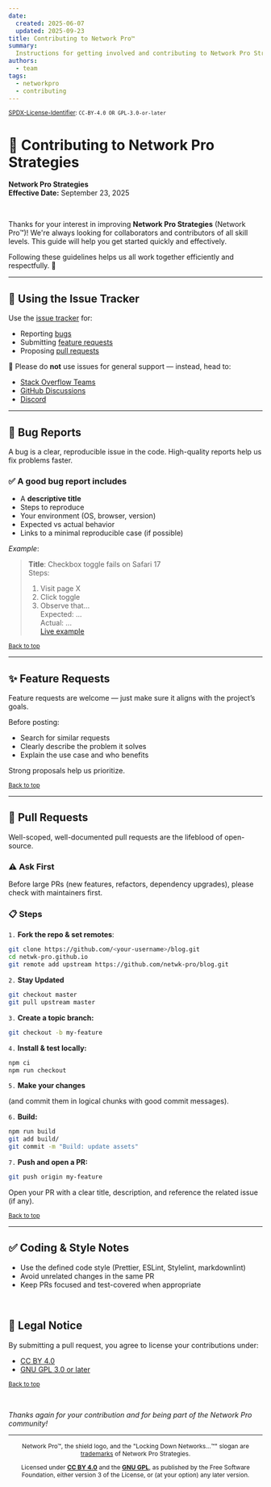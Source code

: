 ```yaml
---
date:
  created: 2025-06-07
  updated: 2025-09-23
title: Contributing to Network Pro™
summary:
  Instructions for getting involved and contributing to Network Pro Strategies.
authors:
  - team
tags:
  - networkpro
  - contributing
---
```


<a name="top"></a>

<sup>[SPDX-License-Identifier](https://spdx.dev/learn/handling-license-info):
`CC-BY-4.0 OR GPL-3.0-or-later`</sup>

# 🤝 Contributing to Network Pro Strategies

**Network Pro Strategies**  
**Effective Date:** September 23, 2025

&nbsp;

Thanks for your interest in improving **Network Pro Strategies** (Network
Pro™)! We're always looking for collaborators and contributors of all skill
levels. This guide will help you get started quickly and effectively.

Following these guidelines helps us all work together efficiently and
respectfully. 🙌

---

## 🐛 Using the Issue Tracker

Use the [issue tracker](https://github.com/netwk-pro/netwk-pro.github.io/issues)
for:

- Reporting [bugs](#bug-reports)
- Submitting [feature requests](#feature-requests)
- Proposing [pull requests](#pull-requests)

🚫 Please do **not** use issues for general support — instead, head to:

- [Stack Overflow Teams](https://stack.neteng.pro/)
- [GitHub Discussions](https://discuss.neteng.pro)
- [Discord](https://discord.neteng.pro)

---

<a name="bug-reports"></a>

## 🐞 Bug Reports

A bug is a clear, reproducible issue in the code. High-quality reports help us
fix problems faster.

### ✅ A good bug report includes

- A **descriptive title**
- Steps to reproduce
- Your environment (OS, browser, version)
- Expected vs actual behavior
- Links to a minimal reproducible case (if possible)

_Example_:

<!-- markdownlint-disable MD042 -->

> **Title**: Checkbox toggle fails on Safari 17  
> Steps:
>
> 1. Visit page X
> 2. Click toggle
> 3. Observe that...  
>    Expected: ...  
>    Actual: ...  
>    [Live example](#)

<!-- markdownlint-enable MD042 -->

<sub>[Back to top](#top)</sub>

---

<a name="feature-requests"></a>

## ✨ Feature Requests

Feature requests are welcome — just make sure it aligns with the project’s
goals.

Before posting:

- Search for similar requests
- Clearly describe the problem it solves
- Explain the use case and who benefits

Strong proposals help us prioritize.

<sub>[Back to top](#top)</sub>

---

<a name="pull-requests"></a>

## 🔁 Pull Requests

Well-scoped, well-documented pull requests are the lifeblood of open-source.

### ⚠️ Ask First

Before large PRs (new features, refactors, dependency upgrades), please check
with maintainers first.

### 📋 Steps

`1.` **Fork the repo & set remotes**:

```bash
git clone https://github.com/<your-username>/blog.git
cd netwk-pro.github.io
git remote add upstream https://github.com/netwk-pro/blog.git
```

`2.` **Stay Updated**

```bash
git checkout master
git pull upstream master
```

`3.` **Create a topic branch:**

```bash
git checkout -b my-feature
```

`4.` **Install & test locally:**

```bash
npm ci
npm run checkout
```

`5.` **Make your changes**

(and commit them in logical chunks with good commit messages).

`6.` **Build:**

```bash
npm run build
git add build/
git commit -m "Build: update assets"
```

`7.` **Push and open a PR:**

```bash
git push origin my-feature
```

Open your PR with a clear title, description, and reference the related issue
(if any).

<sub>[Back to top](#top)</sub>

---

## ✅ Coding & Style Notes

- Use the defined code style (Prettier, ESLint, Stylelint, markdownlint)
- Avoid unrelated changes in the same PR
- Keep PRs focused and test-covered when appropriate

&nbsp;

## 🔐 Legal Notice

By submitting a pull request, you agree to license your contributions under:

- [CC BY 4.0](https://netwk.pro/license#cc-by)
- [GNU GPL 3.0 or later](https://netwk.pro/license#gnu-gpl)

<sub>[Back to top](#top)</sub>

&nbsp;

_Thanks again for your contribution and for being part of the Network Pro
community!_

---

<span style="font-size: 12px; text-align: center;">

Network Pro&trade;, the shield logo, and the "Locking Down Networks...&trade;"
slogan are [trademarks](https://netwk.pro/license#trademark) of Network Pro
Strategies.

Licensed under **[CC BY 4.0](https://creativecommons.org/licenses/by/4.0/)** and
the **[GNU GPL](https://spdx.org/licenses/GPL-3.0-or-later.html)**, as published
by the Free Software Foundation, either version 3 of the License, or (at your
option) any later version.

</span>
